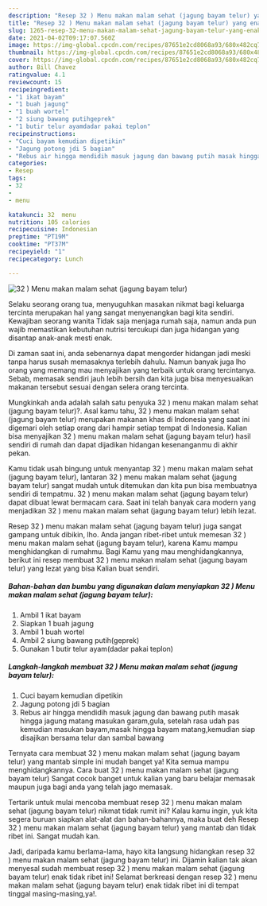 ```yaml
---
description: "Resep 32 ) Menu makan malam sehat (jagung bayam telur) yang enak Untuk Jualan"
title: "Resep 32 ) Menu makan malam sehat (jagung bayam telur) yang enak Untuk Jualan"
slug: 1265-resep-32-menu-makan-malam-sehat-jagung-bayam-telur-yang-enak-untuk-jualan
date: 2021-04-02T09:17:07.560Z
image: https://img-global.cpcdn.com/recipes/87651e2cd8068a93/680x482cq70/32-menu-makan-malam-sehat-jagung-bayam-telur-foto-resep-utama.jpg
thumbnail: https://img-global.cpcdn.com/recipes/87651e2cd8068a93/680x482cq70/32-menu-makan-malam-sehat-jagung-bayam-telur-foto-resep-utama.jpg
cover: https://img-global.cpcdn.com/recipes/87651e2cd8068a93/680x482cq70/32-menu-makan-malam-sehat-jagung-bayam-telur-foto-resep-utama.jpg
author: Bill Chavez
ratingvalue: 4.1
reviewcount: 15
recipeingredient:
- "1 ikat bayam"
- "1 buah jagung"
- "1 buah wortel"
- "2 siung bawang putihgeprek"
- "1 butir telur ayamdadar pakai teplon"
recipeinstructions:
- "Cuci bayam kemudian dipetikin"
- "Jagung potong jdi 5 bagian"
- "Rebus air hingga mendidih masuk jagung dan bawang putih masak hingga jagung matang masukan garam,gula, setelah rasa udah pas kemudian masukan bayam,masak hingga bayam matang,kemudian siap disajikan bersama telur dan sambal bawang"
categories:
- Resep
tags:
- 32
- 
- menu

katakunci: 32  menu 
nutrition: 105 calories
recipecuisine: Indonesian
preptime: "PT19M"
cooktime: "PT37M"
recipeyield: "1"
recipecategory: Lunch

---
```



![32 ) Menu makan malam sehat (jagung bayam telur)](https://img-global.cpcdn.com/recipes/87651e2cd8068a93/680x482cq70/32-menu-makan-malam-sehat-jagung-bayam-telur-foto-resep-utama.jpg)

Selaku seorang orang tua, menyuguhkan masakan nikmat bagi keluarga tercinta merupakan hal yang sangat menyenangkan bagi kita sendiri. Kewajiban seorang  wanita Tidak saja menjaga rumah saja, namun anda pun wajib memastikan kebutuhan nutrisi tercukupi dan juga hidangan yang disantap anak-anak mesti enak.

Di zaman  saat ini, anda sebenarnya dapat mengorder hidangan jadi meski tanpa harus susah memasaknya terlebih dahulu. Namun banyak juga lho orang yang memang mau menyajikan yang terbaik untuk orang tercintanya. Sebab, memasak sendiri jauh lebih bersih dan kita juga bisa menyesuaikan makanan tersebut sesuai dengan selera orang tercinta. 



Mungkinkah anda adalah salah satu penyuka 32 ) menu makan malam sehat (jagung bayam telur)?. Asal kamu tahu, 32 ) menu makan malam sehat (jagung bayam telur) merupakan makanan khas di Indonesia yang saat ini digemari oleh setiap orang dari hampir setiap tempat di Indonesia. Kalian bisa menyajikan 32 ) menu makan malam sehat (jagung bayam telur) hasil sendiri di rumah dan dapat dijadikan hidangan kesenanganmu di akhir pekan.

Kamu tidak usah bingung untuk menyantap 32 ) menu makan malam sehat (jagung bayam telur), lantaran 32 ) menu makan malam sehat (jagung bayam telur) sangat mudah untuk ditemukan dan kita pun bisa membuatnya sendiri di tempatmu. 32 ) menu makan malam sehat (jagung bayam telur) dapat dibuat lewat bermacam cara. Saat ini telah banyak cara modern yang menjadikan 32 ) menu makan malam sehat (jagung bayam telur) lebih lezat.

Resep 32 ) menu makan malam sehat (jagung bayam telur) juga sangat gampang untuk dibikin, lho. Anda jangan ribet-ribet untuk memesan 32 ) menu makan malam sehat (jagung bayam telur), karena Kamu mampu menghidangkan di rumahmu. Bagi Kamu yang mau menghidangkannya, berikut ini resep membuat 32 ) menu makan malam sehat (jagung bayam telur) yang lezat yang bisa Kalian buat sendiri.

<!--inarticleads1-->

##### Bahan-bahan dan bumbu yang digunakan dalam menyiapkan 32 ) Menu makan malam sehat (jagung bayam telur):

1. Ambil 1 ikat bayam
1. Siapkan 1 buah jagung
1. Ambil 1 buah wortel
1. Ambil 2 siung bawang putih(geprek)
1. Gunakan 1 butir telur ayam(dadar pakai teplon)




<!--inarticleads2-->

##### Langkah-langkah membuat 32 ) Menu makan malam sehat (jagung bayam telur):

1. Cuci bayam kemudian dipetikin
1. Jagung potong jdi 5 bagian
1. Rebus air hingga mendidih masuk jagung dan bawang putih masak hingga jagung matang masukan garam,gula, setelah rasa udah pas kemudian masukan bayam,masak hingga bayam matang,kemudian siap disajikan bersama telur dan sambal bawang




Ternyata cara membuat 32 ) menu makan malam sehat (jagung bayam telur) yang mantab simple ini mudah banget ya! Kita semua mampu menghidangkannya. Cara buat 32 ) menu makan malam sehat (jagung bayam telur) Sangat cocok banget untuk kalian yang baru belajar memasak maupun juga bagi anda yang telah jago memasak.

Tertarik untuk mulai mencoba membuat resep 32 ) menu makan malam sehat (jagung bayam telur) nikmat tidak rumit ini? Kalau kamu ingin, yuk kita segera buruan siapkan alat-alat dan bahan-bahannya, maka buat deh Resep 32 ) menu makan malam sehat (jagung bayam telur) yang mantab dan tidak ribet ini. Sangat mudah kan. 

Jadi, daripada kamu berlama-lama, hayo kita langsung hidangkan resep 32 ) menu makan malam sehat (jagung bayam telur) ini. Dijamin kalian tak akan menyesal sudah membuat resep 32 ) menu makan malam sehat (jagung bayam telur) enak tidak ribet ini! Selamat berkreasi dengan resep 32 ) menu makan malam sehat (jagung bayam telur) enak tidak ribet ini di tempat tinggal masing-masing,ya!.


